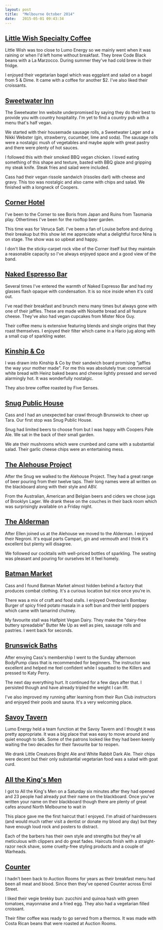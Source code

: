 ```yaml
---
layout: post
title:  "Melbourne October 2014"
date:   2015-05-01 09:43:34
---
```


## [Little Wish Specialty Coffee](http://yelp.com/biz/little-wish-specialty-coffee-melbourne)

Little Wish was too close to Lumo Energy so we mainly went when it was raining or when I'd left home without breakfast.
They brew Code Black beans with a La Marzocco.
During summer they've had cold brew in their fridge.

I enjoyed their vegetarian bagel which was eggplant and salad on a bagel from 5 & Dime.
It came with a coffee for another $2.
I've also liked their croissants.

## [Sweetwater Inn](http://yelp.com/biz/sweetwater-inn-south-yarra-2)

The Sweetwater Inn website underpromised by saying they do their best to provide you with country hospitality.
I'm yet to find a country pub with a menu that's half vegan.

We started with their housemade sausage rolls, a Sweetwater Lager and a Nikki Webster (gin, strawberry, cucumber, lime and soda).
The sausage rolls were a nostalgic mush of vegetables and maybe apple with great pastry and there were plenty of hot sauces.

I followed this with their smoked BBQ vegan chicken.
I loved eating something of this shape and texture, basted with BBQ glaze and gripping my steak knife.
Steak fries and salad were included.

Cass had their vegan rissole sandwich (rissoles darl) with cheese and gravy.
This too was nostalgic and also came with chips and salad.
We finished with a longneck of Coopers.

## [Corner Hotel](http://yelp.com/biz/the-corner-hotel-richmond-2)

I've been to the Corner to see Boris from Japan and Ruins from Tasmania play.
Othertimes I've been for the rooftop beer garden.

This time was for Veruca Salt.
I've been a fan of Louise before and during their breakup but this show let me appreciate what a delightful force Nina is on stage.
The show was so upbeat and happy.

I don't like the sticky-carpet rock vibe of the Corner itself but they maintain a reasonable capacity so I've always enjoyed space and a good view of the band.

## [Naked Espresso Bar](http://yelp.com/biz/naked-espresso-bar-melbourne)

Several times I've entered the warmth of Naked Espresso Bar and had my glasses flash opaque with condensation.
It is so nice inside when it's cold out.

I've read their breakfast and brunch menu many times but always gone with one of their jaffles.
These are made with Noisette bread and all feature cheese.
They've also had vegan cupcakes from Mister Nice Guy.

Their coffee menu is extensive featuring blends and single origins that they roast themselves.
I enjoyed their filter which came in a Hario jug along with a small cup of sparkling water.

## [Kinship & Co](http://yelp.com/biz/kinship-and-co-melbourne)

I was drawn into Kinship & Co by their sandwich board promising "jaffles the way your mother made".
For me this was absolutely true: commercial white bread with Heinz baked beans and cheese lightly pressed and served alarmingly hot.
It was wonderfully nostalgic.

They also brew coffee roasted by Five Senses.

## [Snug Public House](http://yelp.com/biz/snug-public-house-brunswick-4)

Cass and I had an unexpected bar crawl through Brunswick to cheer up Tara.
Our first stop was Snug Public House.

Snug had limited beers to choose from but I was happy with Coopers Pale Ale.
We sat in the back of their small garden.

We ate their mushrooms which were crumbed and came with a substantial salad.
Their garlic cheese chips were an entertaining mess.

## [The Alehouse Project](http://yelp.com/biz/the-alehouse-project-brunswick-east)

After the Snug we walked to the Alehouse Project.
They had a great range of beer pouring from their twelve taps.
Their long names were all written on the blackboard along with their style and ABV.

From the Australian, American and Belgian beers and ciders we chose jugs of Brooklyn Lager.
We drank these on the couches in their back room which was surprisingly available on a Friday night.

## [The Alderman](http://yelp.com/biz/the-alderman-brunswick-east)

After Ellen joined us at the Alehouse we moved to the Alderman.
I enjoyed their Negroni.
It's equal parts Campari, gin and vermouth and I think it's excellent but plenty will disagree.

We followed our cocktails with well-priced bottles of sparkling.
The seating was pleasant and pouring for ourselves let it feel homely.

## [Batman Market](http://yelp.com/biz/batman-market-coburg)

Cass and I found Batman Market almost hidden behind a factory that produces combat clothing.
It's a curious location but nice once you're in.

There was a mix of craft and food stalls.
I enjoyed Overdosa's Bombay Burger of spicy fried potato masala in a soft bun and their lentil poppers which came with tamarind chutney.

My favourite stall was Halfpint Vegan Dairy.
They make the "dairy-free buttery spreadable" Butter Me Up as well as pies, sausage rolls and pastries.
I went back for seconds.

## [Brunswick Baths](http://yelp.com/biz/brunswick-city-baths-brunswick)

After envying Cass's membership I went to the Sunday afternoon BodyPump class that is recommended for beginners.
The instructor was excellent and helped me feel confident while I squatted to the Killers and pressed to Katy Perry.

The next day everything hurt.
It continued for a few days after that.
I persisted though and have already tripled the weight I can lift.

I've also improved my running after learning from their Run Club instructors and enjoyed their pools and sauna.
It's a very welcoming place.

## [Savoy Tavern](http://yelp.com/biz/savoy-tavern-melbourne)

Lumo Energy held a team function at the Savoy Tavern and I thought it was pretty appropriate.
It was a big place that was easy to move around and quiet enough to talk.
Some of the patrons looked like they had been keenly waiting the two decades for their favourite bar to reopen.

We drank Little Creatures Bright Ale and White Rabbit Dark Ale.
Their chips were decent but their only substantial vegetarian food was a salad with goat curd.

## [All the King's Men](http://yelp.com/biz/all-the-kings-men-north-melbourne)

I got to All the King's Men on a Saturday six minutes after they had opened and 23 people had already put their name on the blackboard.
Once you've written your name on their blackboard though there are plenty of great cafes around North Melbourne to wait in

This place gave me the first haircut that I enjoyed.
I'm afraid of hairdressers (and would much rather visit a dentist or donate my blood any day) but they have enough loud rock and posters to distract.

Each of the barbers has their own style and strengths but they're all meticulous with clippers and do great fades.
Haircuts finish with a straight-razor neck shave, some cruelty-free styling products and a couple of Warheads.

## [Counter](http://yelp.com/biz/counter-north-melbourne)

I hadn't been back to Auction Rooms for years as their breakfast menu had been all meat and blood.
Since then they've opened Counter across Errol Street.

I liked their vegie brekky bun: zucchini and quinoa hash with green tomatoes, mayonnaise and a fried egg.
They also had a vegetarian filled croissant.

Their filter coffee was ready to go served from a thermos.
It was made with Costa Rican beans that were roasted at Auction Rooms.